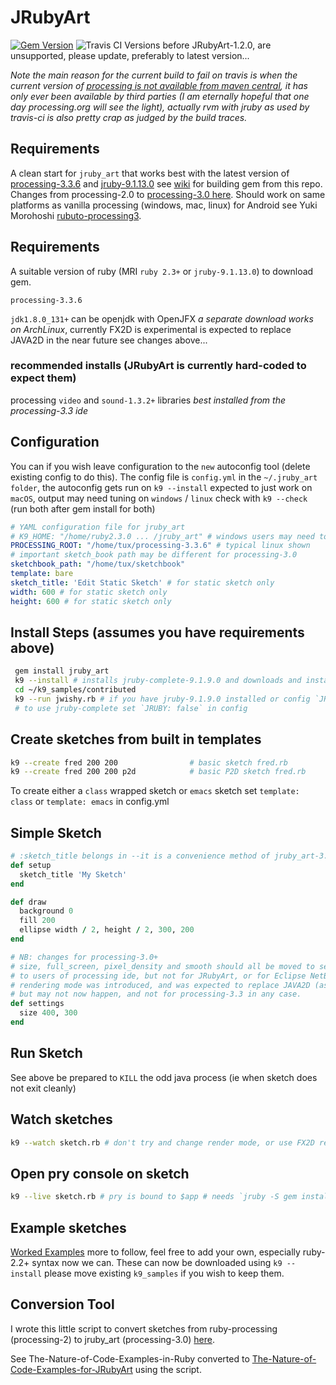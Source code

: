 
# JRubyArt
[![Gem Version](https://badge.fury.io/rb/jruby_art.svg)](http://badge.fury.io/rb/jruby_art)
![Travis CI](https://travis-ci.org/ruby-processing/JRubyArt.svg)
Versions before JRubyArt-1.2.0, are unsupported, please update, preferably to latest version...

_Note the main reason for the current build to fail on travis is when the current version of [processing is not available from maven central][testing], it has only ever been available by third parties (I am eternally hopeful that one day processing.org will see the light), actually rvm with jruby as used by travis-ci is also pretty crap as judged by the build traces._

## Requirements
A clean start for `jruby_art` that works best with the latest version of [processing-3.3.6](https://github.com/processing/processing/releases) and [jruby-9.1.13.0](http://jruby.org/download) see [wiki](https://github.com/ruby-processing/JRubyArt/wiki/Building-latest-gem) for building gem from this repo.  Changes from processing-2.0 to [processing-3.0 here](https://github.com/processing/processing/wiki/Changes-in-3.0). Should work on same platforms as vanilla processing (windows, mac, linux) for Android see Yuki Morohoshi [rubuto-processing3][].
## Requirements

A suitable version of ruby (MRI `ruby 2.3+` or `jruby-9.1.13.0`) to download gem.

`processing-3.3.6`

`jdk1.8.0_131+` can be openjdk with OpenJFX _a separate download works on ArchLinux_, currently FX2D is experimental is expected to replace JAVA2D in the near future see changes above...

### recommended installs (JRubyArt is currently hard-coded to expect them)

processing `video` and `sound-1.3.2+` libraries _best installed from the processing-3.3 ide_


## Configuration

You can if you wish leave configuration to the `new` autoconfig tool (delete existing config to do this). The config file is `config.yml` in the `~/.jruby_art folder`, the autoconfig gets run on `k9 --install` expected to just work on `macOS`, output may need tuning on `windows` / `linux` check with `k9 --check` (run both after gem install for both)

```yaml
# YAML configuration file for jruby_art
# K9_HOME: "/home/ruby2.3.0 ... /jruby_art" # windows users may need to set this
PROCESSING_ROOT: "/home/tux/processing-3.3.6" # typical linux shown
# important sketch_book path may be different for processing-3.0
sketchbook_path: "/home/tux/sketchbook"
template: bare
sketch_title: 'Edit Static Sketch' # for static sketch only
width: 600 # for static sketch only
height: 600 # for static sketch only
```

## Install Steps (assumes you have requirements above)

```bash
 gem install jruby_art
 k9 --install # installs jruby-complete-9.1.9.0 and downloads and installs samples to ~/k9_samples
 cd ~/k9_samples/contributed
 k9 --run jwishy.rb # if you have jruby-9.1.9.0 installed or config `JRUBY: false`
 # to use jruby-complete set `JRUBY: false` in config
```
## Create sketches from built in templates
```bash
k9 --create fred 200 200                # basic sketch fred.rb
k9 --create fred 200 200 p2d            # basic P2D sketch fred.rb
```
To create either a `class` wrapped sketch or `emacs` sketch set `template: class` or `template: emacs` in config.yml

## Simple Sketch
```ruby
# :sketch_title belongs in --it is a convenience method of jruby_art-3.0+
def setup
  sketch_title 'My Sketch'
end

def draw
  background 0
  fill 200
  ellipse width / 2, height / 2, 300, 200
end

# NB: changes for processing-3.0+
# size, full_screen, pixel_density and smooth should all be moved to settings (this is hidden
# to users of processing ide, but not for JRubyArt, or for Eclipse NetBeans users). The FX2D
# rendering mode was introduced, and was expected to replace JAVA2D (as default rendering mode)
# but may not now happen, and not for processing-3.3 in any case.
def settings
  size 400, 300
end
```
## Run Sketch
See above
be prepared to `KILL` the odd java process (ie when sketch does not exit cleanly)

## Watch sketches
```bash
k9 --watch sketch.rb # don't try and change render mode, or use FX2D render mode during watch yet
```
## Open pry console on sketch
```bash
k9 --live sketch.rb # pry is bound to $app # needs `jruby -S gem install pry`
```
## Example sketches

[Worked Examples](https://github.com/ruby-processing/JRubyArt-examples) more to follow, feel free to add your own, especially ruby-2.2+ syntax now we can. These can now be downloaded using `k9 --install` please move existing `k9_samples` if you wish to keep them.

## Conversion Tool

I wrote this little script to convert sketches from ruby-processing (processing-2) to jruby_art (processing-3.0) [here](https://gist.github.com/monkstone/1a658bdda4ea21c204c5).

See The-Nature-of-Code-Examples-in-Ruby converted to [The-Nature-of-Code-Examples-for-JRubyArt](https://github.com/ruby-processing/The-Nature-of-Code-for-JRubyArt) using the script.

[rubuto-processing3]:https://github.com/hoshi-sano/ruboto-processing3
[testing]:http://ruby-processing.github.io/testing/testing/
